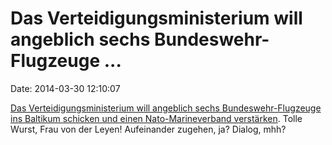 Das Verteidigungsministerium will angeblich sechs Bundeswehr-Flugzeuge \...
===========================================================================

Date: 2014-03-30 12:10:07

[Das Verteidigungsministerium will angeblich sechs Bundeswehr-Flugzeuge
ins Baltikum schicken und einen Nato-Marineverband
verstärken](http://spiegel.de/article.do?id=961459). Tolle Wurst, Frau
von der Leyen! Aufeinander zugehen, ja? Dialog, mhh?
